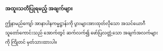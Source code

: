 ### အထူးသတိပြုရမည့် အချက်များ

ဤနာမည်ကျော် အာနာပါနကမ္မဋ္ဌာန်းကို ပွားများအားထုတ်လိုသော အသင်ယောဂီသူတော်ကောင်းသည် အောက်တွင် ဆက်လက်၍ ဖော်ပြလတ္တံ့သော အချက်အလက်များကို ကြိုတင် မှတ်သားထားပါ။ 